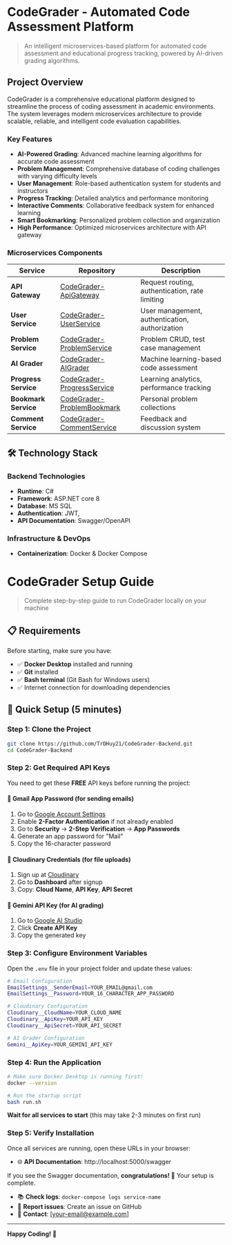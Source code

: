 # CodeGrader - Automated Code Assessment Platform
> An intelligent microservices-based platform for automated code assessment and educational progress tracking, powered by AI-driven grading algorithms.

##  Project Overview
CodeGrader is a comprehensive educational platform designed to streamline the process of coding assessment in academic environments. The system leverages modern microservices architecture to provide scalable, reliable, and intelligent code evaluation capabilities.

### Key Features
- **AI-Powered Grading**: Advanced machine learning algorithms for accurate code assessment
- **Problem Management**: Comprehensive database of coding challenges with varying difficulty levels
- **User Management**: Role-based authentication system for students and instructors
- **Progress Tracking**: Detailed analytics and performance monitoring
- **Interactive Comments**: Collaborative feedback system for enhanced learning
- **Smart Bookmarking**: Personalized problem collection and organization
- **High Performance**: Optimized microservices architecture with API gateway

### Microservices Components

| Service | Repository | Description |
|---------|------------|-------------|
| **API Gateway** | [CodeGrader-ApiGateway](https://github.com/TrDHuy21/CodeGrader-ApiGateway) | Request routing, authentication, rate limiting |
| **User Service** | [CodeGrader-UserService](https://github.com/TrDHuy21/CodeGrader-UserService) | User management, authentication, authorization |
| **Problem Service** | [CodeGrader-ProblemService](https://github.com/TrDHuy21/CodeGrader-ProblemService) | Problem CRUD, test case management |
| **AI Grader** | [CodeGrader-AIGrader](https://github.com/TrDHuy21/CodeGrader-AIGrader) | Machine learning-based code assessment |
| **Progress Service** | [CodeGrader-ProgressService](https://github.com/TrDHuy21/CodeGrader-ProgressService) | Learning analytics, performance tracking |
| **Bookmark Service** | [CodeGrader-ProblemBookmark](https://github.com/TrDHuy21/CodeGrader-ProblemBookmark) | Personal problem collections |
| **Comment Service** | [CodeGrader-CommentService](https://github.com/TrDHuy21/CodeGrader-CommentService) | Feedback and discussion system |

## 🛠️ Technology Stack

### Backend Technologies
- **Runtime**:  C#
- **Framework**: ASP.NET core 8
- **Database**: MS SQL
- **Authentication**: JWT,
- **API Documentation**: Swagger/OpenAPI

### Infrastructure & DevOps
- **Containerization**: Docker & Docker Compose

# CodeGrader Setup Guide

> Complete step-by-step guide to run CodeGrader locally on your machine

## 📋 Requirements

Before starting, make sure you have:
- ✅ **Docker Desktop** installed and running
- ✅ **Git** installed
- ✅ **Bash terminal** (Git Bash for Windows users)
- ✅ Internet connection for downloading dependencies

## 🚀 Quick Setup (5 minutes)

### Step 1: Clone the Project

```bash
git clone https://github.com/TrDHuy21/CodeGrader-Backend.git
cd CodeGrader-Backend
```

### Step 2: Get Required API Keys

You need to get these **FREE** API keys before running the project:

#### 🔑 Gmail App Password (for sending emails)
1. Go to [Google Account Settings](https://myaccount.google.com/)
2. Enable **2-Factor Authentication** if not already enabled
3. Go to **Security** → **2-Step Verification** → **App Passwords**
4. Generate an app password for "Mail"
5. Copy the 16-character password

#### 🔑 Cloudinary Credentials (for file uploads)
1. Sign up at [Cloudinary](https://cloudinary.com/users/register/free)
2. Go to **Dashboard** after signup
3. Copy: **Cloud Name**, **API Key**, **API Secret**

#### 🔑 Gemini API Key (for AI grading)
1. Go to [Google AI Studio](https://aistudio.google.com/app/apikey)
2. Click **Create API Key**
3. Copy the generated key

### Step 3: Configure Environment Variables

Open the `.env` file in your project folder and update these values:

```bash
# Email Configuration
EmailSettings__SenderEmail=YOUR_EMAIL@gmail.com
EmailSettings__Password=YOUR_16_CHARACTER_APP_PASSWORD

# Cloudinary Configuration  
Cloudinary__CloudName=YOUR_CLOUD_NAME
Cloudinary__ApiKey=YOUR_API_KEY
Cloudinary__ApiSecret=YOUR_API_SECRET

# AI Grader Configuration
Gemini__ApiKey=YOUR_GEMINI_API_KEY
```

### Step 4: Run the Application

```bash
# Make sure Docker Desktop is running first!
docker --version

# Run the startup script
bash run.sh
```

**Wait for all services to start** (this may take 2-3 minutes on first run)

### Step 5: Verify Installation

Once all services are running, open these URLs in your browser:

- 🌐 **API Documentation**: http://localhost:5000/swagger

If you see the Swagger documentation, **congratulations! 🎉** Your setup is complete.

- 📚 **Check logs**: `docker-compose logs service-name`
- 🐛 **Report issues**: Create an issue on GitHub
- 💬 **Contact**: [your-email@example.com]

---

**Happy Coding! 🚀**